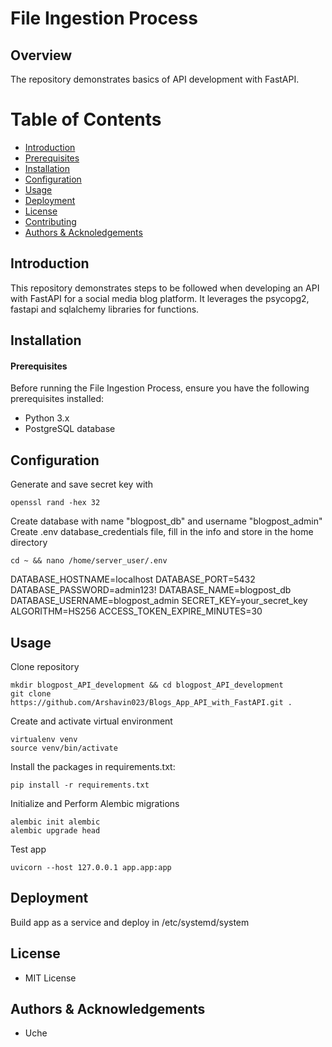 # File Ingestion Process
## Overview
The repository demonstrates basics of API development with FastAPI.

# Table of Contents
- [Introduction](#introduction)
- [Prerequisites](#prerequisites)
- [Installation](#installation)
- [Configuration](#configuration)
- [Usage](#usage)
- [Deployment](#deployment)
- [License](#license)
- [Contributing](#contributing)  
- [Authors & Acknoledgements](#authors_and_acknowledgments)

## Introduction <a name="introduction"></a>
This repository demonstrates steps to be followed when developing an API with FastAPI for a social media blog platform. It leverages the psycopg2, fastapi and sqlalchemy libraries for functions.

## Installation <a name="installation"></a>
#### Prerequisites <a name="prerequisites"></a>
Before running the File Ingestion Process, ensure you have the following prerequisites installed:
- Python 3.x
- PostgreSQL database

## Configuration <a name="configuration"></a>
Generate and save secret key with 
```
openssl rand -hex 32
```
Create database with name "blogpost_db" and username "blogpost_admin"
Create .env database_credentials file, fill in the info and store in the home directory
```
cd ~ && nano /home/server_user/.env
```
DATABASE_HOSTNAME=localhost
DATABASE_PORT=5432
DATABASE_PASSWORD=admin123!
DATABASE_NAME=blogpost_db
DATABASE_USERNAME=blogpost_admin
SECRET_KEY=your_secret_key
ALGORITHM=HS256
ACCESS_TOKEN_EXPIRE_MINUTES=30

## Usage <a name="usage"></a>
Clone repository
```
mkdir blogpost_API_development && cd blogpost_API_development
git clone https://github.com/Arshavin023/Blogs_App_API_with_FastAPI.git .
```
Create and activate virtual environment
```
virtualenv venv 
source venv/bin/activate
```
Install the packages in requirements.txt:
```
pip install -r requirements.txt
```
Initialize and Perform Alembic migrations
``` 
alembic init alembic
alembic upgrade head
```

Test app
``` 
uvicorn --host 127.0.0.1 app.app:app
```

## Deployment <a name="deployment"></a>
Build app as a service and deploy in /etc/systemd/system

## License <a name="license"></a>
- MIT License

## Authors & Acknowledgements <a name="authors_and_acknowledgments"></a>
- Uche 



